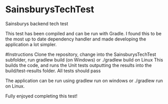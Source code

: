 # SainsburysTechTest
Sainsburys backend tech test

This test has been compiled and can be run with Gradle.  I found this to be the most up to date dependency handler and made developing the 
application a lot simpler.

#Instructions
Clone the repository, change into the SainsburysTechTest subfolder, run gradlew build (on Windows) or ./gradlew build on Linux
This builds the code, and runs the Unit tests outputting the results into the build/test-results folder.  All tests
should pass

The application can be run using gradlew run on windows or ./gradlew run on Linux.

Fully enjoyed completing this test!
